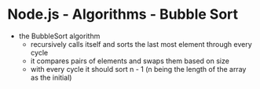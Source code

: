 # Node.js - Algorithms - Bubble Sort

* the BubbleSort algorithm
  - recursively calls itself and sorts the last most element through every cycle
  - it compares pairs of elements and swaps them based on size
  - with every cycle it should sort n - 1 (n being the length of the array as the initial)
